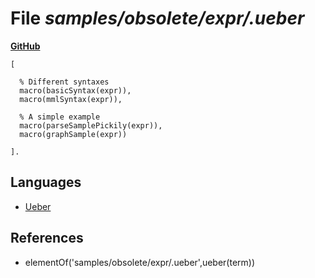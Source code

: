 # File _samples/obsolete/expr/.ueber_
**[GitHub](https://github.com/softlang/yas/blob/master/samples/obsolete/expr/.ueber)**
```
[

  % Different syntaxes
  macro(basicSyntax(expr)),
  macro(mmlSyntax(expr)),

  % A simple example
  macro(parseSamplePickily(expr)),
  macro(graphSample(expr))

].
```

## Languages
* [Ueber](../languages/Ueber.md)

## References
* elementOf('samples/obsolete/expr/.ueber',ueber(term))

